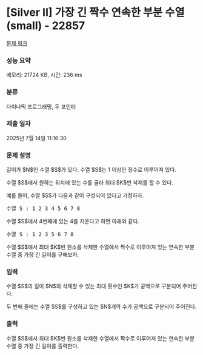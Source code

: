 # [Silver II] 가장 긴 짝수 연속한 부분 수열 (small) - 22857 

[문제 링크](https://www.acmicpc.net/problem/22857) 

### 성능 요약

메모리: 21724 KB, 시간: 236 ms

### 분류

다이나믹 프로그래밍, 두 포인터

### 제출 일자

2025년 7월 14일 11:16:30

### 문제 설명

<p>길이가 $N$인 수열 $S$가 있다. 수열 $S$는 1 이상인 정수로 이루어져 있다.</p>

<p>수열 $S$에서 원하는 위치에 있는 수를 골라 최대 $K$번 삭제를 할 수 있다.</p>

<p>예를 들어, 수열 $S$가 다음과 같이 구성되어 있다고 가정하자.</p>

<pre>수열 S : 1 2 3 4 5 6 7 8</pre>

<p>수열 $S$에서 4번째에 있는 4를 지운다고 하면 아래와 같다.</p>

<pre>수열 S : 1 2 3 5 6 7 8 </pre>

<p>수열 $S$에서 최대 $K$번 원소를 삭제한 수열에서 짝수로 이루어져 있는 연속한 부분 수열 중 가장 긴 길이를 구해보자.</p>

### 입력 

 <p>수열 $S$의 길이 $N$와 삭제할 수 있는 최대 횟수인 $K$가 공백으로 구분되어 주어진다.</p>

<p>두 번째 줄에는 수열 $S$를 구성하고 있는 $N$개의 수가 공백으로 구분되어 주어진다.</p>

### 출력 

 <p>수열 $S$에서 최대 $K$번 원소를 삭제한 수열에서 짝수로 이루어져 있는 연속한 부분 수열 중 가장 긴 길이를 출력한다.</p>

